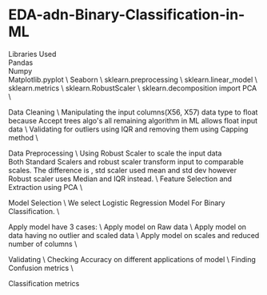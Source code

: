 # EDA-adn-Binary-Classification-in-ML
  Libraries Used \
      Pandas \
      Numpy \
      Matplotlib.pyplot \ 
      Seaborn \ 
      sklearn.preprocessing \ 
      sklearn.linear_model \ 
      sklearn.metrics \ 
      sklearn.RobustScaler \ 
      sklearn.decomposition import PCA \ 

  Data Cleaning \ 
      Manipulating the input columns(X56, X57) data type to float because Accept trees algo's all remaining algorithm in ML allows float input data \ 
      Validating for outliers using IQR and removing them using Capping method \ 

  Data Preprocessing \ 
      Using Robust Scaler to scale the input data \
          Both Standard Scalers and robust scaler transform input to comparable scales. The difference is , std scaler used mean and std dev however Robust scaler uses Median and IQR instead. \ 
      Feature Selection and Extraction using PCA \

  Model Selection \ 
      We select Logistic Regression Model For Binary Classification. \ 

  Apply model have 3 cases: \ 
      Apply model on Raw data \ 
      Apply model on data having no outlier and scaled data \ 
      Apply model on scales and reduced number of columns \ 

  Validating \ 
      Checking Accuracy on different applications of model \ 
      Finding Confusion metrics \ 

  Classification metrics
